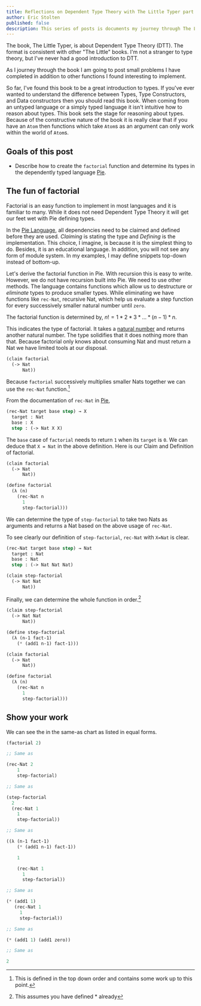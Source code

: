 ```yaml
---
title: Reflections on Dependent Type Theory with The Little Typer part 1
author: Eric Stolten
published: false
description: This series of posts is documents my journey through The Little Typer while I learn about Dependent Type Theory.
---
```


The book, The Little Typer, is about Dependent Type Theory (DTT). The
format is consistent with other "The Little" books. I'm not a stranger
to type theory, but I've never had a good introduction to DTT.

As I journey through the book I am going to post small problems I have
completed in addition to other functions I found interesting to
implement.

So far, I've found this book to be a great introduction to types. If
you've ever wanted to understand the difference between Types, Type
Constructors, and Data constructors then you should read this
book. When coming from an untyped language or a simply typed language
it isn't intuitive how to reason about types. This book sets the stage
for reasoning about types. Because of the constructive nature of the
book it is really clear that if you have an `Atom` then functions
which take `Atom`s as an argument can only work within the world of
`Atom`s.

## Goals of this post

* Describe how to create the `factorial` function and determine its
  types in the dependently typed language [Pie](https://docs.racket-lang.org/pie/index.html).

## The fun of factorial

Factorial is an easy function to implement in most languages and it is
familiar to many. While it does not need Dependent Type Theory it will
get our feet wet with Pie defining types.

In the [Pie Language](https://docs.racket-lang.org/pie/index.html),
all dependencies need to be claimed and defined before they are
used. _Claiming_ is stating the type and _Defining_ is the
implementation. This choice, I imagine, is because it is the simplest
thing to do. Besides, it is an educational language. In addition, you
will not see any form of module system. In my examples, I may define
snippets top-down instead of bottom-up.

Let's derive the factorial function in Pie. With recursion this is
easy to write. However, we do not have recursion built into Pie. We
need to use other methods. The language contains functions which allow
us to destructure or _eliminate_ types to produce smaller types. While
eliminating we have functions like `rec-Nat`, recursive Nat, which
help us evaluate a step function for every successively smaller
natural number until `zero`.

The factorial function is determined by, $n! = 1*2*3*...*(n-1)*n$.

This indicates the type of factorial. It takes a [natural
number](https://en.wikipedia.org/wiki/Natural_number) and returns
another natural number. The type solidifies that it does nothing more
than that. Because factorial only knows about consuming Nat and must
return a Nat we have limited tools at our disposal.

~~~ {.lisp .html}
(claim factorial
  (-> Nat
      Nat))
~~~

Because `factorial` successively multiplies smaller Nats together we
can use the `rec-Nat` function.[^1]

From the documentation of `rec-Nat` in [Pie](https://docs.racket-lang.org/pie/index.html#%28def._%28%28lib._pie%2Fmain..rkt%29._rec-.Nat%29%29),

~~~ {.lisp .html}
(rec-Nat target base step) → X
  target : Nat
  base : X
  step : (-> Nat X X)
~~~

The `base` case of `factorial` needs to return `1` when its `target`
is `0`. We can deduce that `X = Nat` in the above definition. Here is our Claim and Definition of factorial.

[^1]: This is defined in the top down order and contains some work up to this point.

~~~ {.lisp .html}
(claim factorial
  (-> Nat
      Nat))

(define factorial
  (λ (n)
    (rec-Nat n
      1
      step-factorial)))
~~~

We can determine the type of `step-factorial` to take two Nats as
arguments and returns a Nat based on the above usage of `rec-Nat`.

To see clearly our definition of `step-factorial`, `rec-Nat` with
`X=Nat` is clear.

~~~ {.lisp .html}
(rec-Nat target base step) → Nat
  target : Nat
  base : Nat
  step : (-> Nat Nat Nat)
~~~

~~~ {.lisp .html}
(claim step-factorial
  (-> Nat Nat
      Nat))
~~~

Finally, we can determine the whole function in order.[^2]

[^2]: This assumes you have defined * already

~~~ {.lisp .html}
(claim step-factorial
  (-> Nat Nat
      Nat))

(define step-factorial
  (λ (n-1 fact-1)
    (* (add1 n-1) fact-1)))

(claim factorial
  (-> Nat
      Nat))

(define factorial
  (λ (n)
    (rec-Nat n
      1
      step-factorial)))
~~~

## Show your work

We can see the in the same-as chart as listed in equal forms.

~~~ {.lisp .html}
(factorial 2)

;; Same as

(rec-Nat 2
    1
    step-factorial)

;; Same as

(step-factorial
  2
  (rec-Nat 1
    1
    step-factorial))

;; Same as

((λ (n-1 fact-1)
    (* (add1 n-1) fact-1))

    1

    (rec-Nat 1
      1
      step-factorial))

;; Same as

(* (add1 1)
   (rec-Nat 1
     1
     step-factorial))

;; Same as

(* (add1 1) (add1 zero))

;; Same as

2

~~~
